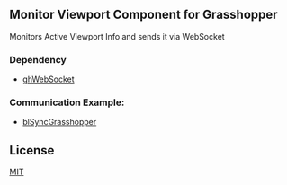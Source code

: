 ## Monitor Viewport Component for Grasshopper

Monitors Active Viewport Info and sends it via WebSocket

### Dependency
- [ghWebSocket](https://github.com/mnmly/ghWebSocket)

### Communication Example:
- [blSyncGrasshopper](https://github.com/mnmly/blSyncGrasshopper)

## License
[MIT](https://choosealicense.com/licenses/mit/)

